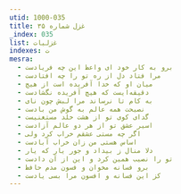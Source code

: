 ```yaml
---
utid: 1000-035
title: غزل شماره ۳۵
_index: 035
list: غزلیات
indexes: ت
mesra:
  - برو به کار خود ای واعظ این چه فریادست
  - مرا فتاد دل از ره تو را چه افتادست
  - میان او که خدا آفریده است از هیچ
  - دقیقه‌ایست که هیچ آفریده نگشادست
  - به کام تا نرساند مرا لبش چون نای
  - نصیحت همه عالم به گوش من بادست
  - گدای کوی تو از هشت خلد مستغنیست
  - اسیر عشق تو از هر دو عالم آزادست
  - اگر چه مستی عشقم خراب کرد ولی
  - اساس هستی من زان خراب آبادست
  - دلا منال ز بیداد و جور یار که یار
  - تو را نصیب همین کرد و این از آن دادست
  - برو فسانه مخوان و فسون مدم حافظ
  - کز این فسانه و افسون مرا بسی یادست
---
```

